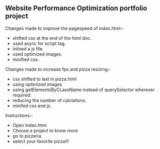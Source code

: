 ## Website Performance Optimization portfolio project

Changes made to improve the pagespeed of index.html:-
* shifted css at the end of the html doc.
* used async for script tag.
* inlined a js file.
* used optimized images.
* minified css.

Changes made to increase fps and pizza resizing:-
* css shifted to last in pizza.html
* using optimized images
* using getElementsByCLassName instead of querySelector wherever required.
* reducing the number of calclations.
* minifed css and js.

Instructions:- 
* Open index.html
* Choose a project to know more
* go to pizzeria.
* select your favorite pizza!!!

